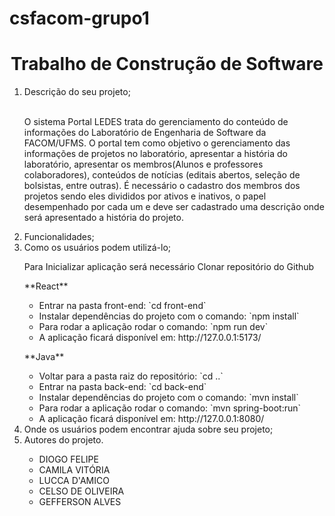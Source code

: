 # csfacom-grupo1
<h1 align="center"> Trabalho de Construção de Software </h1>
<ol>
  <li>Descrição do seu projeto;</li>
      <br>
      <p>
          O sistema Portal LEDES trata do gerenciamento do conteúdo de informações do
          Laboratório de Engenharia de Software da FACOM/UFMS. O portal tem como objetivo o
          gerenciamento das informações de projetos no laboratório, apresentar a história do
          laboratório, apresentar os membros(Alunos e professores colaboradores), conteúdos de
          notícias (editais abertos, seleção de bolsistas, entre outras). É necessário o cadastro dos
          membros dos projetos sendo eles divididos por ativos e inativos, o papel desempenhado por
          cada um e deve ser cadastrado uma descrição onde será apresentado a história do projeto.
      </p>
  <li>Funcionalidades;</li>
  <li>Como os usuários podem utilizá-lo;</li>
    <p>Para Inicializar aplicação será necessário Clonar repositório do Github</p>
    <p>**React**</p>
      <ul>
        <li>Entrar na pasta front-end: `cd front-end`</li>
        <li>Instalar dependências do projeto com o comando: `npm install`</li>
        <li>Para rodar a aplicação rodar o comando: `npm run dev`</li>
        <li>A aplicação ficará disponível em: http://127.0.0.1:5173/</li>
      </ul>
    <p>**Java**</p>
      <ul>
        <li>Voltar para a pasta raiz do repositório: `cd ..`</li>
        <li>Entrar na pasta back-end: `cd back-end`</li>
        <li>Instalar dependências do projeto com o comando: `mvn install`</li>
        <li>Para rodar a aplicação rodar o comando: `mvn spring-boot:run`</li>
        <li>A aplicação ficará disponível em: http://127.0.0.1:8080/</li>
      </ul>
  <li>Onde os usuários podem encontrar ajuda sobre seu projeto;</li>
  <li>Autores do projeto.</li>
    <ul>
      <li>DIOGO FELIPE</li>
      <li>CAMILA VITÓRIA</li>
      <li>LUCCA D'AMICO</li>
      <li>CELSO DE OLIVEIRA</li>
      <li>GEFFERSON ALVES</li>
    </ul>
</ol>
